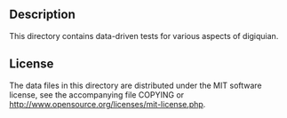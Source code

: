 Description
------------

This directory contains data-driven tests for various aspects of digiquian.

License
--------

The data files in this directory are distributed under the MIT software
license, see the accompanying file COPYING or
http://www.opensource.org/licenses/mit-license.php.

